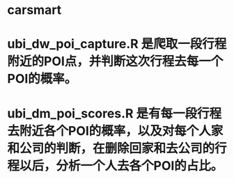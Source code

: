 # carsmart
# ubi_dw_poi_capture.R 是爬取一段行程附近的POI点，并判断这次行程去每一个POI的概率。
# ubi_dm_poi_scores.R 是有每一段行程去附近各个POI的概率，以及对每个人家和公司的判断，在删除回家和去公司的行程以后，分析一个人去各个POI的占比。
